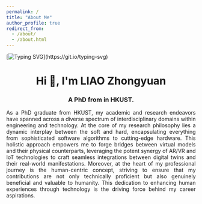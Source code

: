 ```yaml
---
permalink: /
title: "About Me"
author_profile: true
redirect_from: 
  - /about/
  - /about.html
---
```


[![Typing SVG](https://readme-typing-svg.herokuapp.com?font=&color=F74723&center=true&lines=WELCOME+TO+ZHONGYUAN'S+PAGE!)](https://git.io/typing-svg)

<h1 align="center">Hi 👋, I'm LIAO Zhongyuan</h1>
<h3 align="center">A PhD from in HKUST.</h3>


<p align="left">
</p>

<div style="text-align: justify">
  As a PhD graduate from HKUST, my academic and research endeavors have spanned across a diverse spectrum of interdisciplinary domains within engineering and technology. At the core of my research philosophy lies a dynamic interplay between the soft and hard, encapsulating everything from sophisticated software algorithms to cutting-edge hardware. This holistic approach empowers me to forge bridges between virtual models and their physical counterparts, leveraging the potent synergy of AR/VR and IoT technologies to craft seamless integrations between digital twins and their real-world manifestations.  Moreover, at the heart of my professional journey is the human-centric concept, striving to ensure that my contributions are not only technically proficient but also genuinely beneficial and valuable to humanity. This dedication to enhancing human experiences through technology is the driving force behind my career aspirations.
</div>

<script src="/map.js"></script>

